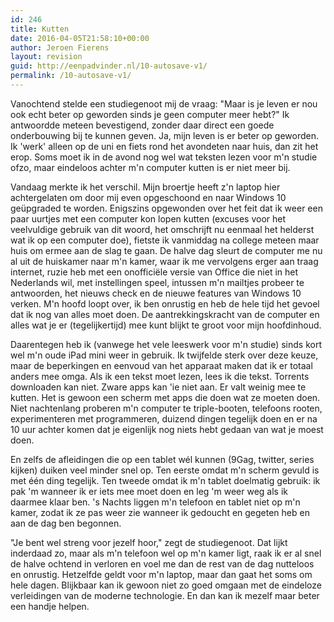```yaml
---
id: 246
title: Kutten
date: 2016-04-05T21:58:10+00:00
author: Jeroen Fierens
layout: revision
guid: http://eenpadvinder.nl/10-autosave-v1/
permalink: /10-autosave-v1/
---
```

Vanochtend stelde een studiegenoot mij de vraag: "Maar is je leven er nou ook echt beter op geworden sinds je geen computer meer hebt?" Ik antwoordde meteen bevestigend, zonder daar direct een goede onderbouwing bij te kunnen geven. Ja, mijn leven is er beter op geworden. Ik 'werk' alleen op de uni en fiets rond het avondeten naar huis, dan zit het erop. Soms moet ik in de avond nog wel wat teksten lezen voor m'n studie ofzo, maar eindeloos achter m'n computer kutten is er niet meer bij.

Vandaag merkte ik het verschil. Mijn broertje heeft z'n laptop hier achtergelaten om door mij even opgeschoond en naar Windows 10 geüpgraded te worden. Enigszins opgewonden over het feit dat ik weer een paar uurtjes met een computer kon lopen kutten (excuses voor het veelvuldige gebruik van dit woord, het omschrijft nu eenmaal het helderst wat ik op een computer doe), fietste ik vanmiddag na college meteen maar huis om ermee aan de slag te gaan. De halve dag sleurt de computer me nu al uit de huiskamer naar m'n kamer, waar ik me vervolgens erger aan traag internet, ruzie heb met een onofficiële versie van Office die niet in het Nederlands wil, met instellingen speel, intussen m'n mailtjes probeer te antwoorden, het nieuws check en de nieuwe features van Windows 10 verken. M'n hoofd loopt over, ik ben onrustig en heb de hele tijd het gevoel dat ik nog van alles moet doen. De aantrekkingskracht van de computer en alles wat je er (tegelijkertijd) mee kunt blijkt te groot voor mijn hoofdinhoud.

Daarentegen heb ik (vanwege het vele leeswerk voor m'n studie) sinds kort wel m'n oude iPad mini weer in gebruik. Ik twijfelde sterk over deze keuze, maar de beperkingen en eenvoud van het apparaat maken dat ik er totaal anders mee omga. Als ik een tekst moet lezen, lees ik die tekst. Torrents downloaden kan niet. Zware apps kan 'ie niet aan. Er valt weinig mee te kutten. Het is gewoon een scherm met apps die doen wat ze moeten doen. Niet nachtenlang proberen m'n computer te triple-booten, telefoons rooten, experimenteren met programmeren, duizend dingen tegelijk doen en er na 10 uur achter komen dat je eigenlijk nog niets hebt gedaan van wat je moest doen.

En zelfs de afleidingen die op een tablet wél kunnen (9Gag, twitter, series kijken) duiken veel minder snel op. Ten eerste omdat m'n scherm gevuld is met één ding tegelijk. Ten tweede omdat ik m'n tablet doelmatig gebruik: ik pak 'm wanneer ik er iets mee moet doen en leg 'm weer weg als ik daarmee klaar ben. 's Nachts liggen m'n telefoon en tablet niet op m'n kamer, zodat ik ze pas weer zie wanneer ik gedoucht en gegeten heb en aan de dag ben begonnen.

"Je bent wel streng voor jezelf hoor," zegt de studiegenoot. Dat lijkt inderdaad zo, maar als m'n telefoon wel op m'n kamer ligt, raak ik er al snel de halve ochtend in verloren en voel me dan de rest van de dag nutteloos en onrustig. Hetzelfde geldt voor m'n laptop, maar dan gaat het soms om hele dagen. Blijkbaar kan ik gewoon niet zo goed omgaan met de eindeloze verleidingen van de moderne technologie. En dan kan ik mezelf maar beter een handje helpen.